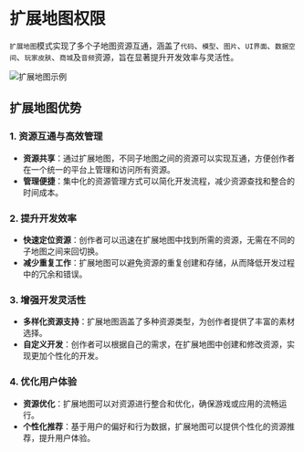 # 扩展地图权限

`扩展地图`模式实现了多个子地图资源互通，涵盖了`代码`、`模型`、`图片`、`UI界面`、`数据空间`、`玩家皮肤`、`商城`及`音频`资源，旨在显著提升开发效率与灵活性。

![扩展地图示例](/QQ20241224-194636.png)

## 扩展地图优势

### 1. 资源互通与高效管理

- **资源共享**：通过扩展地图，不同子地图之间的资源可以实现互通，方便创作者在一个统一的平台上管理和访问所有资源。
- **管理便捷**：集中化的资源管理方式可以简化开发流程，减少资源查找和整合的时间成本。

### 2. 提升开发效率

- **快速定位资源**：创作者可以迅速在扩展地图中找到所需的资源，无需在不同的子地图之间来回切换。
- **减少重复工作**：扩展地图可以避免资源的重复创建和存储，从而降低开发过程中的冗余和错误。

### 3. 增强开发灵活性

- **多样化资源支持**：扩展地图涵盖了多种资源类型，为创作者提供了丰富的素材选择。
- **自定义开发**：创作者可以根据自己的需求，在扩展地图中创建和修改资源，实现更加个性化的开发。

### 4. 优化用户体验

- **资源优化**：扩展地图可以对资源进行整合和优化，确保游戏或应用的流畅运行。
- **个性化推荐**：基于用户的偏好和行为数据，扩展地图可以提供个性化的资源推荐，提升用户体验。
